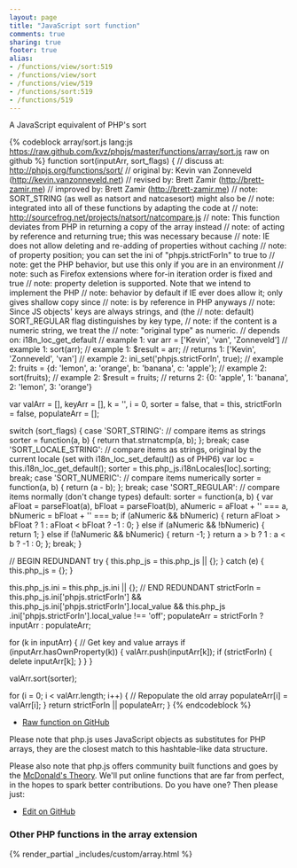 ```yaml
---
layout: page
title: "JavaScript sort function"
comments: true
sharing: true
footer: true
alias:
- /functions/view/sort:519
- /functions/view/sort
- /functions/view/519
- /functions/sort:519
- /functions/519
---
```

<!-- Generated by Rakefile:build -->
A JavaScript equivalent of PHP's sort

{% codeblock array/sort.js lang:js https://raw.github.com/kvz/phpjs/master/functions/array/sort.js raw on github %}
function sort(inputArr, sort_flags) {
  //  discuss at: http://phpjs.org/functions/sort/
  // original by: Kevin van Zonneveld (http://kevin.vanzonneveld.net)
  //  revised by: Brett Zamir (http://brett-zamir.me)
  // improved by: Brett Zamir (http://brett-zamir.me)
  //        note: SORT_STRING (as well as natsort and natcasesort) might also be
  //        note: integrated into all of these functions by adapting the code at
  //        note: http://sourcefrog.net/projects/natsort/natcompare.js
  //        note: This function deviates from PHP in returning a copy of the array instead
  //        note: of acting by reference and returning true; this was necessary because
  //        note: IE does not allow deleting and re-adding of properties without caching
  //        note: of property position; you can set the ini of "phpjs.strictForIn" to true to
  //        note: get the PHP behavior, but use this only if you are in an environment
  //        note: such as Firefox extensions where for-in iteration order is fixed and true
  //        note: property deletion is supported. Note that we intend to implement the PHP
  //        note: behavior by default if IE ever does allow it; only gives shallow copy since
  //        note: is by reference in PHP anyways
  //        note: Since JS objects' keys are always strings, and (the
  //        note: default) SORT_REGULAR flag distinguishes by key type,
  //        note: if the content is a numeric string, we treat the
  //        note: "original type" as numeric.
  //  depends on: i18n_loc_get_default
  //   example 1: var arr = ['Kevin', 'van', 'Zonneveld']
  //   example 1: sort(arr);
  //   example 1: $result = arr;
  //   returns 1: ['Kevin', 'Zonneveld', 'van']
  //   example 2: ini_set('phpjs.strictForIn', true);
  //   example 2: fruits = {d: 'lemon', a: 'orange', b: 'banana', c: 'apple'};
  //   example 2: sort(fruits);
  //   example 2: $result = fruits;
  //   returns 2: {0: 'apple', 1: 'banana', 2: 'lemon', 3: 'orange'}

  var valArr = [],
    keyArr = [],
    k = '',
    i = 0,
    sorter = false,
    that = this,
    strictForIn = false,
    populateArr = [];

  switch (sort_flags) {
    case 'SORT_STRING':
      // compare items as strings
      sorter = function(a, b) {
        return that.strnatcmp(a, b);
      };
      break;
    case 'SORT_LOCALE_STRING':
      // compare items as strings, original by the current locale (set with  i18n_loc_set_default() as of PHP6)
      var loc = this.i18n_loc_get_default();
      sorter = this.php_js.i18nLocales[loc].sorting;
      break;
    case 'SORT_NUMERIC':
      // compare items numerically
      sorter = function(a, b) {
        return (a - b);
      };
      break;
    case 'SORT_REGULAR':
      // compare items normally (don't change types)
    default:
      sorter = function(a, b) {
        var aFloat = parseFloat(a),
          bFloat = parseFloat(b),
          aNumeric = aFloat + '' === a,
          bNumeric = bFloat + '' === b;
        if (aNumeric && bNumeric) {
          return aFloat > bFloat ? 1 : aFloat < bFloat ? -1 : 0;
        } else if (aNumeric && !bNumeric) {
          return 1;
        } else if (!aNumeric && bNumeric) {
          return -1;
        }
        return a > b ? 1 : a < b ? -1 : 0;
      };
      break;
  }

  // BEGIN REDUNDANT
  try {
    this.php_js = this.php_js || {};
  } catch (e) {
    this.php_js = {};
  }

  this.php_js.ini = this.php_js.ini || {};
  // END REDUNDANT
  strictForIn = this.php_js.ini['phpjs.strictForIn'] && this.php_js.ini['phpjs.strictForIn'].local_value && this.php_js
    .ini['phpjs.strictForIn'].local_value !== 'off';
  populateArr = strictForIn ? inputArr : populateArr;

  for (k in inputArr) { // Get key and value arrays
    if (inputArr.hasOwnProperty(k)) {
      valArr.push(inputArr[k]);
      if (strictForIn) {
        delete inputArr[k];
      }
    }
  }

  valArr.sort(sorter);

  for (i = 0; i < valArr.length; i++) { // Repopulate the old array
    populateArr[i] = valArr[i];
  }
  return strictForIn || populateArr;
}
{% endcodeblock %}

 - [Raw function on GitHub](https://github.com/kvz/phpjs/blob/master/functions/array/sort.js)

Please note that php.js uses JavaScript objects as substitutes for PHP arrays, they are 
the closest match to this hashtable-like data structure. 

Please also note that php.js offers community built functions and goes by the 
[McDonald's Theory](https://medium.com/what-i-learned-building/9216e1c9da7d). We'll put online 
functions that are far from perfect, in the hopes to spark better contributions. 
Do you have one? Then please just: 

 - [Edit on GitHub](https://github.com/kvz/phpjs/edit/master/functions/array/sort.js)


### Other PHP functions in the array extension
{% render_partial _includes/custom/array.html %}
